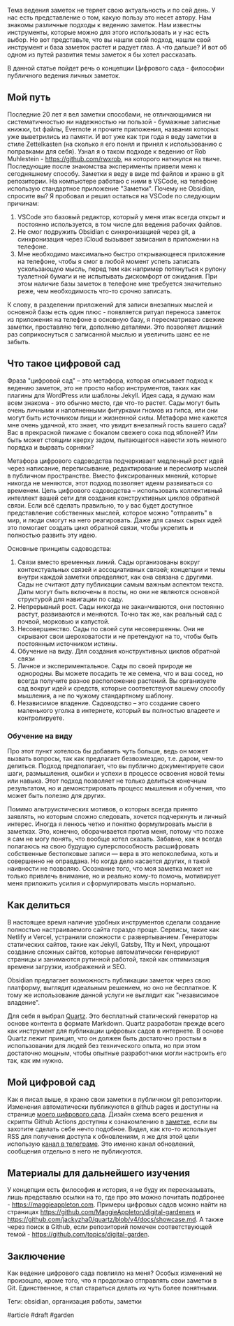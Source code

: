 Тема ведения заметок не теряет свою актуальность и по сей день. У нас есть представление о том, какую пользу это несет автору. Нам знакомы различные подходы к ведению заметок. Нам известны инструменты, которые можно для этого использовать и у нас есть выбор. Но вот представьте, что вы нашли свой подход, нашли свой инструмент и база заметок растет и радует глаз. А что дальше? И вот об одном из путей развития темы заметок я бы хотел рассказать.

В данной статье пойдет речь о концепции Цифрового сада - философии публичного ведения личных заметок.

## Мой путь

Последние 20 лет я вел заметки способами, не отличающимися ни систематичностью ни надежностью ни пользой - бумажные записные книжки, txt файлы, Evernote и прочите приложения, названия которых уже выветрились из памяти. И вот уже как три года я веду заметки в стиле Zettelkasten (на сколько я его понял и принял к использованию с поправками для себя). Узнал я о таком подходе к ведению от Rob Muhlestein - https://github.com/rwxrob, на которого наткнулся на твиче. Последующие после знакомства эксперименты привели меня к сегодняшнему способу. Заметки я веду в виде md файлов и храню в git репозитории. На компьютере работаю с ними в VSCode, на телефоне использую стандартное приложение "Заметки". Почему не Obsidian, спросите вы? Я пробовал и решил остаться на VSCode по следующим причинам:
1. VSCode это базовый редактор, который у меня итак всегда открыт и постоянно используется, в том числе для ведения рабочих файлов.
2. Не смог подружить Obsidian с синхронизацией через git, а синхронизация через iCloud вызывает зависания в приложении на телефоне. 
3. Мне необходимо максимально быстро открывающееся приложение на телефоне, чтобы я смог в любой момент успеть записать ускользающую мысль, перед тем как например потянуться к рулону туалетной бумаги и не испытывать дискомфорт от ожидания. При этом наличие базы заметок в телефоне мне требуется значительно реже, чем необходимость что-то срочно записать. 

К слову, в разделении приложений для записи внезапных мыслей и основной базы есть один плюс - появляется ритуал переноса заметок из приложения на телефоне в основную базу, я пересматриваю свежие заметки, проставляю теги, дополняю деталями. Это позволяет лишний раз соприкоснуться с записанной мыслью и увеличить шанс ее не забыть.

## Что такое цифровой сад

Фраза "цифровой сад" – это метафора, которая описывает подход к ведению заметок, это не просто набор инструментов, таких как плагины для WordPress или шаблоны Jekyll. Идея сада, я думаю нам всем знакома - это обычно место, где что-то растет. Сады могут быть очень личными и наполненными фигурками гномов из гипса, или они могут быть источником пищи и жизненной силы. Метафора мне кажется мне очень удачной, кто знает, что увидит внезапный гость вашего сада? Вас в прекрасной пижаме с бокалом свежего сока под яблоней? Или быть может стоящим кверху задом, пытающегося навести хоть немного порядка и вырвать сорняки?

Метафора цифрового садоводства подчеркивает медленный рост идей через написание, переписывание, редактирование и пересмотр мыслей в публичном пространстве. Вместо фиксированных мнений, которые никогда не меняются, этот подход позволяет идеям развиваться со временем. Цель цифрового садоводства – использовать коллективный интеллект вашей сети для создания конструктивных циклов обратной связи. Если всё сделать правильно, то у вас будет доступное представление собственных мыслей, которое можно "отправить" в мир, и люди смогут на него реагировать. Даже для самых сырых идей это помогает создать цикл обратной связи, чтобы укрепить и полностью развить эту идею.

Основные принципы садоводства:
1. Связи вместо временных линий. Сады организованы вокруг контекстуальных связей и ассоциативных связей; концепции и темы внутри каждой заметки определяют, как она связана с другими. Сады не считают дату публикации самым важным аспектом текста. Даты могут быть включены в посты, но они не являются основной структурой для навигации по саду.
2. Непрерывный рост. Сады никогда не заканчиваются, они постоянно растут, развиваются и меняются. Точно так же, как реальный сад с почвой, морковью и капустой.
3. Несовершенство. Сады по своей сути несовершенны. Они не скрывают свои шероховатости и не претендуют на то, чтобы быть постоянным источником истины.
4. Обучение на виду. Для создания конструктивных циклов обратной связи
5. Личное и экспериментальное. Сады по своей природе не однородны. Вы можете посадить те же семена, что и ваш сосед, но всегда получите разное расположение растений. Вы организуете сад вокруг идей и средств, которые соответствуют вашему способу мышления, а не по чужому стандартному шаблону.
6. Независимое владение. Садоводство – это создание своего маленького уголка в интернете, который вы полностью владеете и контролируете.

### Обучение на виду

Про этот пункт хотелось бы добавить чуть больше, ведь он может вызвать вопросы, так как предлагает безвозмездно, т.е. даром, чем-то делиться. Подход предполагает, что вы публично документируете свои шаги, размышления, ошибки и успехи в процессе освоения новой темы или навыка. Этот подход позволяет не только делиться конечным результатом, но и демонстрировать процесс мышления и обучения, что может быть полезно для других. 

Помимо альтруистических мотивов, о которых всегда принято заявлять, но которым сложно следовать, хочется подчеркнуть и личный интерес. Иногда я ленюсь четко и понятно формулировать мысли в заметках. Это, конечно, оборачивается против меня, потому что позже я сам не могу понять, что вообще хотел сказать. Забавно, как я всегда полагаюсь на свою будущую суперспособность расшифровать собственные бестолковые записи — вера в это непоколебима, хоть и совершенно не оправдана. Но когда дело касается других, я такой наивности не позволяю. Осознание того, что моя заметка может не только привлечь внимание, но и реально кому-то помочь, мотивирует меня приложить усилия и сформулировать мысль нормально.

## Как делиться

В настоящее время наличие удобных инструментов сделали создание полностью настраиваемого сайта гораздо проще. Сервисы, такие как Netlify и Vercel, устранили сложности с развертыванием. Генераторы статических сайтов, такие как Jekyll, Gatsby, 11ty и Next, упрощают создание сложных сайтов, которые автоматически генерируют страницы и занимаются рутинной работой, такой как оптимизация времени загрузки, изображений и SEO. 

Obsidian предлагает возможность публикации заметок через свою платформу, выглядит идеальным решением, но оно не бесплатное. К тому же использование данной услуги не выглядит как "независимое владение". 

Для себя я выбрал [Quartz](https://quartz.jzhao.xyz/). Это бесплатный статический генератор на основе контента в формате Markdown. Quartz разработан прежде всего как инструмент для публикации цифровых садов в интернете. В основе Quartz лежит принцип, что он должен быть достаточно простым в использовании для людей без технического опыта, но при этом достаточно мощным, чтобы опытные разработчики могли настроить его так, как им нужно.

## Мой цифровой сад

Как я писал выше, я храню свои заметки в публичном git репозитории. Изменения автоматически публикуются в github pages и доступны на странице [моего цифрового сада](https://devirium.avvero.pw). Дизайн схема всего решения и скрипты Github Actions доступны к ознакомлению в [заметке]( https://devirium.avvero.pw/2024/2024-07/How-I-Built-Devirium/), если вы захотите сделать себе нечто подобное. Видел, как кто-то использует RSS для получения доступа к обновлениям, я же для этой цели использую [канал в телеграме](https://t.me/devirium). Это именно канал обновлений, сообщения отдельно в него не публикуются. 

## Материалы для дальнейшего изучения

У концепции есть философия и история, я не буду их пересказывать, лишь представлю ссылки на то, где про это можно почитать подбронее - https://maggieappleton.com. Примеры цифровых садов можно найти на страницах https://github.com/MaggieAppleton/digital-gardeners и https://github.com/jackyzha0/quartz/blob/v4/docs/showcase.md. А также через поиск в Github, если репозиторий помечен соответствующей темой  - https://github.com/topics/digital-garden.

## Заключение

Как ведение цифрового сада повлияло на меня? Особых изменений не произошло, кроме того, что я продолжаю отправлять свои заметки в Git. Единственное, я стал стараться делать их чуть более понятными.

Теги: obsidian, организация работы, заметки

#article #draft #garden
